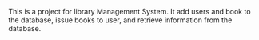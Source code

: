 This is a project for library Management System. It add users and book to the database, issue books to user, and retrieve information from the database.
